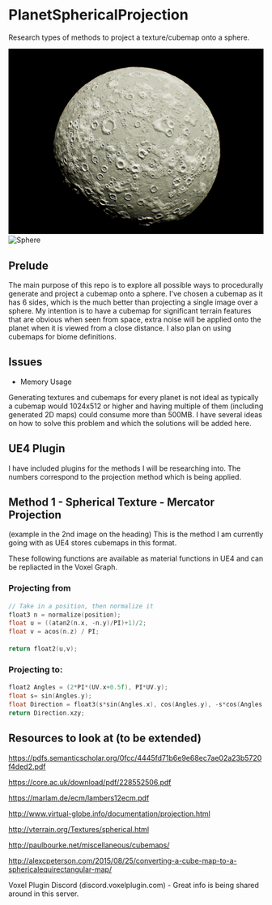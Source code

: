 # PlanetSphericalProjection
Research types of methods to project a texture/cubemap onto a sphere.

![Noise Cubemap](/media/Screenshot_376.png) ![Sphere](https://media.discordapp.net/attachments/563601152885653533/754965420699680799/unknown.png?width=936&height=479)
## Prelude
 The main purpose of this repo is to explore all possible ways to procedurally generate and project a cubemap onto a sphere. 
 I've chosen a cubemap as it has 6 sides, which is the much better than projecting a single image over a sphere.
 My intention is to have a cubemap for significant terrain features that are obvious when seen from space, extra noise will be applied onto the planet when it is viewed from a close distance. I also plan on using cubemaps for biome definitions.

## Issues

* Memory Usage

Generating textures and cubemaps for every planet is not ideal as typically a cubemap would 1024x512 or higher and having multiple of them (including generated 2D maps) could consume more than 500MB. I have several ideas on how to solve this problem and which the solutions will be added here.

## UE4 Plugin
I have included plugins for the methods I will be researching into. The numbers correspond to the projection method which is being applied.

## Method 1 - Spherical Texture - Mercator Projection
(example in the 2nd image on the heading) 
This is the method I am currently going with as UE4 stores cubemaps in this format. 

These following functions are available as material functions in UE4 and can be repliacted in the Voxel Graph.

### Projecting from
```cpp
// Take in a position, then normalize it
float3 n = normalize(position);
float u = ((atan2(n.x, -n.y)/PI)+1)/2;
float v = acos(n.z) / PI;

return float2(u,v);
```

### Projecting to:
```cpp
float2 Angles = (2*PI*(UV.x+0.5f), PI*UV.y);
float s= sin(Angles.y);
float Direction = float3(s*sin(Angles.x), cos(Angles.y), -s*cos(Angles.x));
return Direction.xzy;
```

## Resources to look at (to be extended)
https://pdfs.semanticscholar.org/0fcc/4445fd71b6e9e68ec7ae02a23b5720f4ded2.pdf

https://core.ac.uk/download/pdf/228552506.pdf

https://marlam.de/ecm/lambers12ecm.pdf

http://www.virtual-globe.info/documentation/projection.html

http://vterrain.org/Textures/spherical.html

http://paulbourke.net/miscellaneous/cubemaps/

http://alexcpeterson.com/2015/08/25/converting-a-cube-map-to-a-sphericalequirectangular-map/

Voxel Plugin Discord (discord.voxelplugin.com) - Great info is being shared around in this server.
